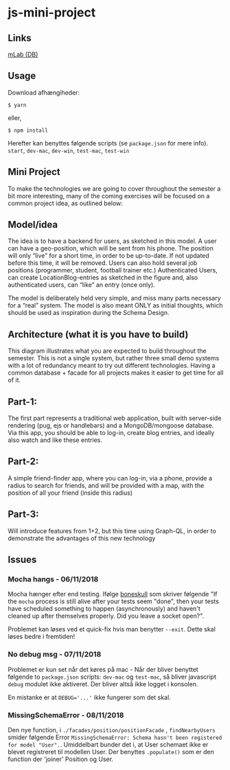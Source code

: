 # js-mini-project

## Links

[mLab (DB)](https://mlab.com/home)

## Usage
Download afhængiheder:
```
$ yarn
```
eller,
```
$ npm install
```

Herefter kan benyttes følgende scripts (se `package.json` for mere info). `start`, `dev-mac`, `dev-win`, `test-mac`, `test-win`

## Mini Project
To make the technologies we are going to cover throughout the semester a bit more interesting, many of the coming exercises will be focused on a common project idea, as outlined below:

## Model/idea
The idea is to have a backend for users, as sketched in this model. 
A user can have a geo-position, which will be sent from his phone. The position will only “live” for a short time, in order to be up-to-date. If not updated before this time, it will be removed. Users can also hold several job positions (programmer, student, football trainer etc.)
Authenticated Users, can create LocationBlog-entries as sketched in the figure and, also authenticated users, can “like” an entry (once only).

The model is deliberately held very simple, and miss many parts necessary for a “real” system. The model is also meant ONLY  as initial thoughts, which should be used as inspiration during the Schema Design.

## Architecture (what it is you have to build)
This diagram illustrates what you are expected to 
build throughout the semester. This is not a single system, but rather three small demo systems with a lot of redundancy meant to try out different technologies. Having a common database + facade for all projects makes it easier to get time for all of it.

## Part-1: 
The first part represents a traditional web application, built with server-side rendering (pug, ejs or handlebars) and a MongoDB/mongoose database. Via this app, you should be able to log-in, create blog entries, and ideally also watch and like these entries.

## Part-2:
A simple friend-finder app, where you can log-in, via a phone, provide a radius to search for friends, and will be provided with a map, with the position of all your friend (inside this radius) 

## Part-3: 
Will introduce features from 1+2, but this time using Graph-QL, in order to demonstrate the advantages of this new technology

## Issues
### Mocha hangs - 06/11/2018
Mocha hænger efter end testing. Ifølge [boneskull](https://boneskull.com/mocha-v4-nears-release/#mochawontforceexit) som skriver følgende "If the `mocha` process is still alive after your tests seem "done", then your tests have scheduled something to happen (asynchronously) and haven't cleaned up after themselves properly. Did you leave a socket open?".

Problemet kan løses ved et quick-fix hvis man benytter `--exit`. Dette skal løses bedre i fremtiden!

### No debug msg - 07/11/2018
Problemet er kun set når det køres på mac - Når der bliver benyttet følgende to `package.json` scripts: `dev-mac` og `test-mac`, så bliver javascript `debug` modulet ikke aktiveret. Der bliver altså ikke logget i konsolen.

En mistanke er at `DEBUG='...'` ikke fungerer som det skal.

###  MissingSchemaError - 08/11/2018
Den nye function, i `./facades/position/positionFacade` , `findNearbyUsers` smider følgende Error `MissingSchemaError: Schema hasn't been registered for model "User".`. Umiddelbart bunder det i, at User schemaet ikke er blevet registreret til modellen User. Der benyttes `.populate()` som er den function der 'joiner' Position og User.

